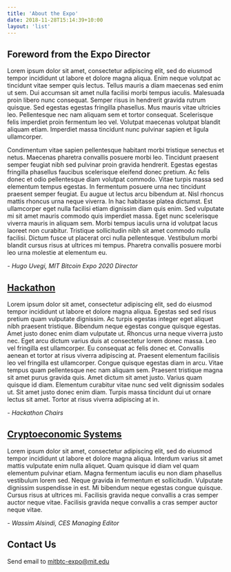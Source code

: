 ```yaml
---
title: 'About the Expo'
date: 2018-11-28T15:14:39+10:00
layout: 'list'
---
```


## Foreword from the Expo Director

Lorem ipsum dolor sit amet, consectetur adipiscing elit, sed do eiusmod tempor incididunt ut labore et dolore magna aliqua. Enim neque volutpat ac tincidunt vitae semper quis lectus. Tellus mauris a diam maecenas sed enim ut sem. Dui accumsan sit amet nulla facilisi morbi tempus iaculis. Malesuada proin libero nunc consequat. Semper risus in hendrerit gravida rutrum quisque. Sed egestas egestas fringilla phasellus. Mus mauris vitae ultricies leo. Pellentesque nec nam aliquam sem et tortor consequat. Scelerisque felis imperdiet proin fermentum leo vel. Volutpat maecenas volutpat blandit aliquam etiam. Imperdiet massa tincidunt nunc pulvinar sapien et ligula ullamcorper.

Condimentum vitae sapien pellentesque habitant morbi tristique senectus et netus. Maecenas pharetra convallis posuere morbi leo. Tincidunt praesent semper feugiat nibh sed pulvinar proin gravida hendrerit. Egestas egestas fringilla phasellus faucibus scelerisque eleifend donec pretium. Ac felis donec et odio pellentesque diam volutpat commodo. Vitae turpis massa sed elementum tempus egestas. In fermentum posuere urna nec tincidunt praesent semper feugiat. Eu augue ut lectus arcu bibendum at. Nisl rhoncus mattis rhoncus urna neque viverra. In hac habitasse platea dictumst. Est ullamcorper eget nulla facilisi etiam dignissim diam quis enim. Sed vulputate mi sit amet mauris commodo quis imperdiet massa. Eget nunc scelerisque viverra mauris in aliquam sem. Morbi tempus iaculis urna id volutpat lacus laoreet non curabitur. Tristique sollicitudin nibh sit amet commodo nulla facilisi. Dictum fusce ut placerat orci nulla pellentesque. Vestibulum morbi blandit cursus risus at ultrices mi tempus. Pharetra convallis posuere morbi leo urna molestie at elementum eu.

*- Hugo Uvegi, MIT Bitcoin Expo 2020 Director*

## [Hackathon](/hackathon)

Lorem ipsum dolor sit amet, consectetur adipiscing elit, sed do eiusmod tempor incididunt ut labore et dolore magna aliqua. Egestas sed sed risus pretium quam vulputate dignissim. Ac turpis egestas integer eget aliquet nibh praesent tristique. Bibendum neque egestas congue quisque egestas. Amet justo donec enim diam vulputate ut. Rhoncus urna neque viverra justo nec. Eget arcu dictum varius duis at consectetur lorem donec massa. Leo vel fringilla est ullamcorper. Eu consequat ac felis donec et. Convallis aenean et tortor at risus viverra adipiscing at. Praesent elementum facilisis leo vel fringilla est ullamcorper. Congue quisque egestas diam in arcu. Vitae tempus quam pellentesque nec nam aliquam sem. Praesent tristique magna sit amet purus gravida quis. Amet dictum sit amet justo. Varius quam quisque id diam. Elementum curabitur vitae nunc sed velit dignissim sodales ut. Sit amet justo donec enim diam. Turpis massa tincidunt dui ut ornare lectus sit amet. Tortor at risus viverra adipiscing at in.

*- Hackathon Chairs*

## [Cryptoeconomic Systems](http://2020.cryptoeconomic.systems)

Lorem ipsum dolor sit amet, consectetur adipiscing elit, sed do eiusmod tempor incididunt ut labore et dolore magna aliqua. Interdum varius sit amet mattis vulputate enim nulla aliquet. Quam quisque id diam vel quam elementum pulvinar etiam. Magna fermentum iaculis eu non diam phasellus vestibulum lorem sed. Neque gravida in fermentum et sollicitudin. Vulputate dignissim suspendisse in est. Mi bibendum neque egestas congue quisque. Cursus risus at ultrices mi. Facilisis gravida neque convallis a cras semper auctor neque vitae. Facilisis gravida neque convallis a cras semper auctor neque vitae.

*- Wassim Alsindi, CES Managing Editor*

## Contact Us

Send email to [mitbtc-expo@mit.edu](mailto:mitbtc-expo@mit.edu)
